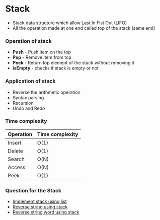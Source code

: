 # Stack

- Stack data structure which allow Last In Fist Out (LIFO)
- All the operation made at one end called top of the stack (same end)

### Operation of stack
- **Push** - Push item on the top
- **Pop** - Remove item from top
- **Peek** - Return top element of the stack without removing it
- **isEmpty** - checks if stack is empty or not

### Application of stack
- Reverse the arithmetic operation
- Syntax parsing
- Recursion
- Undo and Redo


### Time complexity 


| Operation | Time complexity |
|-----------|-----------------|
| Insert    | O(1)            |
| Delete    | O(1)            |
| Search    | O(N)            |
| Access    | O(N)            |
| Peek      | O(1)            | 


### Question for the Stack
- [Implement stack using list](stack.kt)
- [Reverse string using stack](reverse_string.kt)
- [Reverse string word using stack](reverse_string_words.kt)
